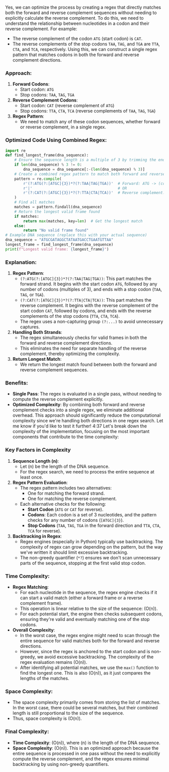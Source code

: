 Yes, we can optimize the process by creating a regex that directly matches both the forward and reverse complement sequences without needing to explicitly calculate the reverse complement.
To do this, we need to understand the relationship between nucleotides in a codon and their reverse complement. For example:
- The reverse complement of the codon `ATG` (start codon) is `CAT`.
- The reverse complements of the stop codons `TAA`, `TAG`, and `TGA` are `TTA`, `CTA`, and `TCA`, respectively.
Using this, we can construct a single regex pattern that matches codons in both the forward and reverse complement directions.
### Approach:
1. **Forward Codons**:
   - Start codon: `ATG`
   - Stop codons: `TAA`, `TAG`, `TGA`
2. **Reverse Complement Codons**:
   - Start codon: `CAT` (reverse complement of `ATG`)
   - Stop codons: `TTA`, `CTA`, `TCA` (reverse complements of `TAA`, `TAG`, `TGA`)
3. **Regex Pattern**:
   - We need to match any of these codon sequences, whether forward or reverse complement, in a single regex.
### Optimized Code Using Combined Regex:
```python
import re
def find_longest_frame(dna_sequence):
    # Ensure the sequence length is a multiple of 3 by trimming the end
    if len(dna_sequence) % 3 != 0:
        dna_sequence = dna_sequence[:-(len(dna_sequence) % 3)]
    # Create a combined regex pattern to match both forward and reverse complement codons
    pattern = re.compile(
        r'(?:ATG(?:[ATGC]{3})*?(?:TAA|TAG|TGA))'  # Forward: ATG -> (codons) -> stop
        r'|'                                      # OR
        r'(?:CAT(?:[ATGC]{3})*?(?:TTA|CTA|TCA))'  # Reverse complement: CAT -> (codons) -> reverse stop
    )
    # Find all matches
    matches = pattern.findall(dna_sequence)
    # Return the longest valid frame found
    if matches:
        return max(matches, key=len)  # Get the longest match
    else:
        return "No valid frame found"
# Example DNA sequence (replace this with your actual sequence)
dna_sequence = "ATGCGATAGGCTATAATGACCTGAATGTTAA"
longest_frame = find_longest_frame(dna_sequence)
print(f"Longest valid frame: {longest_frame}")
```
### Explanation:
1. **Regex Pattern**:
   - `(?:ATG(?:[ATGC]{3})*?(?:TAA|TAG|TGA))`: This part matches the forward strand. It begins with the start codon `ATG`, followed by any number of codons (multiples of 3), and ends with a stop codon (`TAA`, `TAG`, or `TGA`).
   - `(?:CAT(?:[ATGC]{3})*?(?:TTA|CTA|TCA))`: This part matches the reverse complement. It begins with the reverse complement of the start codon `CAT`, followed by codons, and ends with the reverse complements of the stop codons (`TTA`, `CTA`, `TCA`).
   - The regex uses a non-capturing group `(?:...)` to avoid unnecessary captures.
2. **Handling Both Strands**:
   - The regex simultaneously checks for valid frames in both the forward and reverse complement directions.
   - This eliminates the need for separate handling of the reverse complement, thereby optimizing the complexity.
3. **Return Longest Match**:
   - We return the longest match found between both the forward and reverse complement sequences.
### Benefits:
- **Single Pass**: The regex is evaluated in a single pass, without needing to compute the reverse complement explicitly.
- **Optimized Complexity**: By combining both forward and reverse complement checks into a single regex, we eliminate additional overhead.
This approach should significantly reduce the computational complexity since we're handling both directions in one regex search. Let me know if you'd like to test it further!
4:37
Let's break down the complexity of the implementation, focusing on the most important components that contribute to the time complexity:
### Key Factors in Complexity
1. **Sequence Length (n)**:
   - Let \(n\) be the length of the DNA sequence.
   - For the regex search, we need to process the entire sequence at least once.
2. **Regex Pattern Evaluation**:
   - The regex pattern includes two alternatives:
     - One for matching the forward strand.
     - One for matching the reverse complement.
   - Each alternative checks for the following:
     - **Start Codon** (`ATG` or `CAT` for reverse).
     - **Codons**: Each codon is a set of 3 nucleotides, and the pattern checks for any number of codons (`[ATGC]{3}`).
     - **Stop Codons** (`TAA`, `TAG`, `TGA` in the forward direction and `TTA`, `CTA`, `TCA` for reverse).
3. **Backtracking in Regex**:
   - Regex engines (especially in Python) typically use backtracking. The complexity of regex can grow depending on the pattern, but the way we've written it should limit excessive backtracking.
   - The non-greedy quantifier (`*?`) ensures we don't scan unnecessary parts of the sequence, stopping at the first valid stop codon.
### **Time Complexity**:
- **Regex Matching**:
  - For each nucleotide in the sequence, the regex engine checks if it can start a valid match (either a forward frame or a reverse complement frame).
  - This operation is linear relative to the size of the sequence: \(O(n)\).
  - For each potential start, the engine then checks subsequent codons, ensuring they're valid and eventually matching one of the stop codons.
- **Overall Complexity**:
  - In the worst case, the regex engine might need to scan through the entire sequence for valid matches both for the forward and reverse directions.
  - However, since the regex is anchored to the start codon and is non-greedy, we avoid excessive backtracking. The complexity of the regex evaluation remains \(O(n)\).
  - After identifying all potential matches, we use the `max()` function to find the longest one. This is also \(O(n)\), as it just compares the lengths of the matches.
### **Space Complexity**:
- The space complexity primarily comes from storing the list of matches. In the worst case, there could be several matches, but their combined length is still proportional to the size of the sequence.
- Thus, space complexity is \(O(n)\).
### **Final Complexity**:
- **Time Complexity**: \(O(n)\), where \(n\) is the length of the DNA sequence.
- **Space Complexity**: \(O(n)\).
This is an optimized approach because the entire sequence is processed in one pass without the need to explicitly compute the reverse complement, and the regex ensures minimal backtracking by using non-greedy quantifiers.